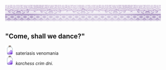 ![](z6toz8.png)

## "Come, shall we dance?"
![](f1z0yl.gif) sateriasis venomania<br/>
![](f1z0yl.gif) *karchess crim dni.*
